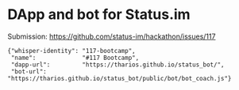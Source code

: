 # DApp and bot for Status.im

Submission: https://github.com/status-im/hackathon/issues/117

```
{"whisper-identity": "117-bootcamp",
 "name":             "#117 Bootcamp",
 "dapp-url":         "https://tharios.github.io/status_bot/",
 "bot-url":          "https://tharios.github.io/status_bot/public/bot/bot_coach.js"}
```



